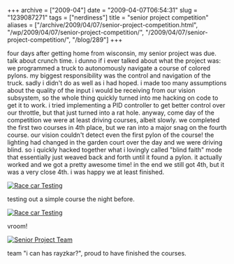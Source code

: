 +++
archive = ["2009-04"]
date = "2009-04-07T06:54:31"
slug = "1239087271"
tags = ["nerdiness"]
title = "senior project competition"
aliases = ["/archive/2009/04/07/senior-project-competition.html", "/wp/2009/04/07/senior-project-competition/", "/2009/04/07/senior-project-competition/", "/blog/289"]
+++

four days after getting home from wisconsin, my senior project was due.
talk about crunch time. i dunno if i ever talked about what the project
was: we programmed a truck to autonomously navigate a course of colored
pylons. my biggest responsibility was the control and navigation of the
truck. sadly i didn't do as well as i had hoped. i made too many
assumptions about the quality of the input i would be receiving from our
vision subsystem, so the whole thing quickly turned into me hacking on
code to get it to work. i tried implementing a PID controller to get
better control over our throttle, but that just turned into a rat hole.
anyway, come day of the competition we were at least driving courses,
albeit slowly. we completed the first two courses in 4th place, but we ran
into a major snag on the fourth course. our vision couldn't detect even
the first pylon of the course! the lighting had changed in the garden
court over the day and we were driving blind. so i quickly hacked together
what i lovingly called "blind faith" mode that essentially just weaved
back and forth until it found a pylon. it actually worked and we got
a pretty awesome time! in the end we still got 4th, but it was a very
close 4th. i was happy we at least finished. 

[![Race car Testing][1]][2]

testing out a simple course the night before. 

[![Race car Testing][3]][4]

vroom! 

[![Senior Project Team][5]][6]

team "i can has rayzkar?", proud to have finished the courses.

[1]: http://farm4.static.flickr.com/3538/3416236105_d399f2822f.jpg
[2]: http://www.flickr.com/photos/28471535@N02/3416236105 (View 'Race car Testing' on Flickr.com)
[3]: http://farm4.static.flickr.com/3633/3417044230_26b886c87c.jpg
[4]: http://www.flickr.com/photos/28471535@N02/3417044230 (View 'Race car Testing' on Flickr.com)
[5]: http://farm4.static.flickr.com/3300/3417044942_6ff8ca4a05.jpg
[6]: http://www.flickr.com/photos/28471535@N02/3417044942 (View 'Senior Project Team' on Flickr.com)

